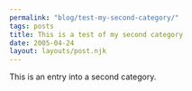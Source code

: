 ```yaml
---
permalink: "blog/test-my-second-category/"
tags: posts
title: This is a test of my second category
date: 2005-04-24
layout: layouts/post.njk
---
```


This is an entry into a second category.